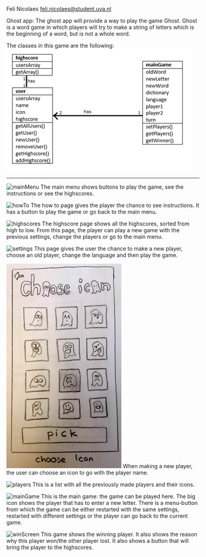 Feli Nicolaes <feli.nicolaes@student.uva.nl>
    
Ghost app: 
The ghost app will provide a way to play the game Ghost. Ghost is a word game in which players will try to make a string of letters which is the beginning of a word, but is not a whole word.

The classes in this game are the following:
![classes](https://github.com/felinicolaes/AppStudio/blob/master/Project/doc/ghostClasses.png)

- - -
	
![mainMenu](https://github.com/felinicolaes/AppStudio/blob/master/Project/doc/mainMenu.png)
The main menu shows buttons to play the game, see the instructions or see the highscores.

![howTo](https://github.com/felinicolaes/AppStudio/blob/master/Project/doc/howTo.png)
The how to page gives the player the chance to see instructions. It has a button to play the game or go back to the main menu.

![highscores](https://github.com/felinicolaes/AppStudio/blob/master/Project/doc/highscores.png)
The highscore page shows all the highscores, sorted from high to low. From this page, the player can play a new game with the previous settings, change the players or go to the main menu.

![settings](https://github.com/felinicolaes/AppStudio/blob/master/Project/doc/settings.png)
This page gives the user the chance to make a new player, choose an old player, change the language and then play the game.

![chooseIcon](https://github.com/felinicolaes/AppStudio/blob/master/Project/doc/chooseIcon.png)
When making a new player, the user can choose an icon to go with the player name.

![players](https://github.com/felinicolaes/AppStudio/blob/master/Project/doc/players.png)
This is a list with all the previously made players and their icons.

![mainGame](https://github.com/felinicolaes/AppStudio/blob/master/Project/doc/mainGame.png)
This is the main game: the game can be played here. The big icon shows the player that has to enter a new letter. There is a menu-button from which the game can be either restarted with the same settings, restarted with different settings or the player can go back to the current game.

![winScreen](https://github.com/felinicolaes/AppStudio/blob/master/Project/doc/winScreen.png)
This game shows the winning player. It also shows the reason why this player won/the other player lost. It also shows a button that will bring the player to the highscores.
